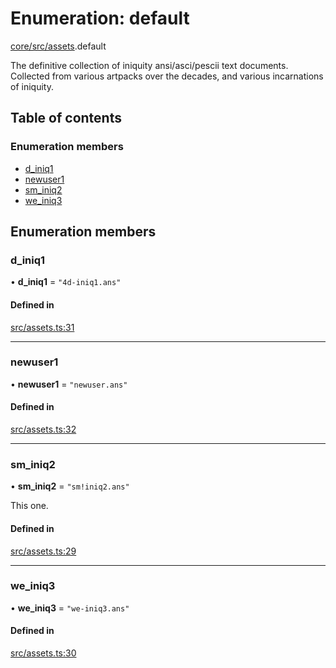 # Enumeration: default

[core/src/assets](../wiki/core.src.assets).default

The definitive collection of iniquity ansi/asci/pescii text documents.
Collected from various artpacks over the decades, and various incarnations of iniquity.

## Table of contents

### Enumeration members

- [d\_iniq1](../wiki/core.src.assets.default#d_iniq1)
- [newuser1](../wiki/core.src.assets.default#newuser1)
- [sm\_iniq2](../wiki/core.src.assets.default#sm_iniq2)
- [we\_iniq3](../wiki/core.src.assets.default#we_iniq3)

## Enumeration members

### d\_iniq1

• **d\_iniq1** = `"4d-iniq1.ans"`

#### Defined in

[src/assets.ts:31](https://github.com/iniquitybbs/iniquity/blob/7c2fc08/packages/core/src/assets.ts#L31)

___

### newuser1

• **newuser1** = `"newuser.ans"`

#### Defined in

[src/assets.ts:32](https://github.com/iniquitybbs/iniquity/blob/7c2fc08/packages/core/src/assets.ts#L32)

___

### sm\_iniq2

• **sm\_iniq2** = `"sm!iniq2.ans"`

This one.

#### Defined in

[src/assets.ts:29](https://github.com/iniquitybbs/iniquity/blob/7c2fc08/packages/core/src/assets.ts#L29)

___

### we\_iniq3

• **we\_iniq3** = `"we-iniq3.ans"`

#### Defined in

[src/assets.ts:30](https://github.com/iniquitybbs/iniquity/blob/7c2fc08/packages/core/src/assets.ts#L30)

